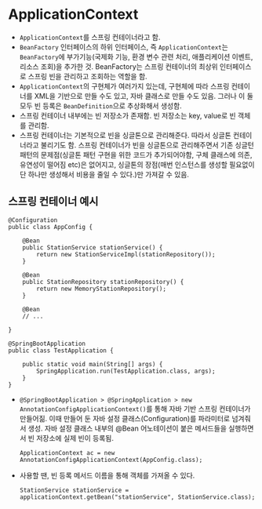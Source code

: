 # ApplicationContext

- `ApplicationContext`를 스프링 컨테이너라고 함.
- `BeanFactory` 인터페이스의 하위 인터페이스, 즉 `ApplicationContext`는 `BeanFactory`에 부가기능(국제화 기능, 환경 변수 관련 처리, 애플리케이션 이벤트, 리소스 조회)을 추가한 것. BeanFactory는 스프링 컨테이너의 최상위 인터페이스로 스프링 빈을 관리하고 조회하는 역할을 함.
- `ApplicationContext`의 구현체가 여러가지 있는데, 구현체에 따라 스프링 컨테이너를 XML을 기반으로 만들 수도 있고, 자바 클래스로 만들 수도 있음. 그러나 이 둘 모두 빈 등록은 `BeanDefinition`으로 추상화해서 생성함.
- 스프링 컨테이너 내부에는 빈 저장소가 존재함. 빈 저장소는 key, value로 빈 객체를 관리함.
- 스프링 컨테이너는 기본적으로 빈을 싱글톤으로 관리해준다. 따라서 싱글톤 컨테이너라고 불리기도 함. 스프링 컨테이너가 빈을 싱글톤으로 관리해주면서 기존 싱글턴 패턴의 문제점(싱글톤 패턴 구현을 위한 코드가 추가되어야함, 구체 클래스에 의존, 유연성이 떨어짐 etc)은 없어지고, 싱글톤의 장점(매번 인스턴스를 생성할 필요없이 단 하나만 생성해서 비용을 줄일 수 있다.)만 가져갈 수 있음.

## 스프링 컨테이너 예시

```
@Configuration
public class AppConfig {

    @Bean
    public StationService stationService() {
        return new StationServiceImpl(stationRepository());
    }

    @Bean
    public StationRepository stationRepository() {
        return new MemoryStationRepository();
    }

    @Bean
    // ...

}
```

```
@SpringBootApplication
public class TestApplication {

    public static void main(String[] args) {
        SpringApplication.run(TestApplication.class, args);
    }
}
```

- `@SpringBootApplication > @SpringApplication > new AnnotationConfigApplicationContext()`를 통해 자바 기반 스프링 컨테이너가 만들어짊. 이때 만들어 둔 자바 설정 클래스(Configuration)를 파라미터로 넘겨줘서 생성. 자바 설정 클래스 내부의 @Bean 어노테이션이 붙은 메서드들을 실행하면서 빈 저장소에 실제 빈이 등록됨.
  ```
  ApplicationContext ac = new AnnotationConfigApplicationContext(AppConfig.class);
  ```
- 사용할 땐, 빈 등록 메서드 이름을 통해 객체를 가져올 수 있다.
  ```
  StationService stationService = applicationContext.getBean("stationService", StationService.class);
  ```
